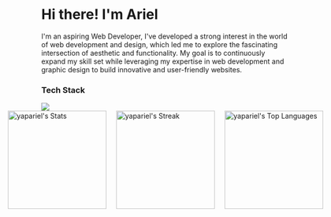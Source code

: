  <h1>Hi there! I'm Ariel</h1> 
<p>I'm an aspiring Web Developer, I've developed a strong interest in the world of web development and design, which led me to explore the fascinating intersection of aesthetic and functionality. My goal is to continuously expand my skill set while leveraging my expertise in web development and graphic design to build innovative and user-friendly websites.</p>

### Tech Stack
<img src="https://skillicons.dev/icons?i=html,css,js,react,git,github,photoshop,figma,vscode&theme=dark&perline=10" />

<div style="display: flex; align-items: center; justify-content: center;">
    <div style="margin-right: 20px;">
        <img src="https://github-readme-stats.vercel.app/api?username=yapariel&theme=vue-dark&show_icons=true&hide_border=true&count_private=true" width="200" alt="yapariel's Stats">
    </div>
    <div style="margin-right: 20px;">
        <img src="https://github-readme-streak-stats.herokuapp.com/?user=yapariel&theme=vue-dark&hide_border=true" width="200" alt="yapariel's Streak">
    </div>
    <div>
        <img src="https://github-readme-stats.vercel.app/api/top-langs/?username=yapariel&theme=vue-dark&show_icons=true&hide_border=true&layout=compact" width="200" alt="yapariel's Top Languages">
    </div>
</div>
